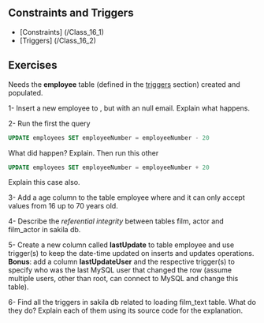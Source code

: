 ##  Constraints and Triggers

-  [Constraints] (/Class_16_1)
-  [Triggers] (/Class_16_2)


## Exercises 
Needs the **employee** table (defined in the [triggers](/Class_16_2) section) created and populated.

1-  Insert a new employee to , but with an null email. Explain what happens.

2- Run the first the query 

  ```sql
  UPDATE employees SET employeeNumber = employeeNumber - 20
  ```
  What did happen? Explain.
  Then run this other
  ```sql
  UPDATE employees SET employeeNumber = employeeNumber + 20
  ```
  Explain this case also.

3- Add a age column to the table employee where and it can only accept values from 16 up to 70 years old.

4- Describe the *referential integrity* between tables film, actor and film_actor in sakila db.

5- Create a new column called **lastUpdate** to table employee and use trigger(s) to keep the date-time updated on inserts and updates operations. **Bonus**: add a column **lastUpdateUser** and the respective trigger(s) to specify who was the last MySQL user that changed the row (assume multiple users, other than root, can connect to MySQL and change this table).

6- Find all the triggers in sakila db related to loading film_text table. What do they do? Explain each of them using its source code for the explanation.